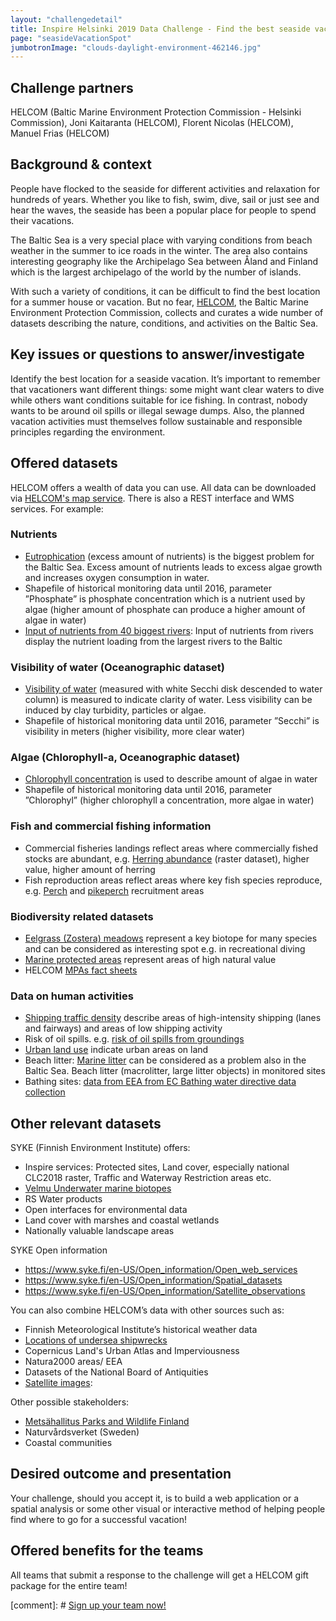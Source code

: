 ```yaml
---
layout: "challengedetail"
title: Inspire Helsinki 2019 Data Challenge - Find the best seaside vacation spot"
page: "seasideVacationSpot"
jumbotronImage: "clouds-daylight-environment-462146.jpg"
---
```


## Challenge partners
HELCOM (Baltic Marine Environment Protection Commission - Helsinki Commission), Joni Kaitaranta (HELCOM), Florent Nicolas (HELCOM), Manuel Frias (HELCOM)

## Background & context
People have flocked to the seaside for different activities and relaxation for hundreds of years. Whether you like to fish, swim, dive, sail or just see and hear the waves, the seaside has been a popular place for people to spend their vacations.

The Baltic Sea is a very special place with varying conditions from beach weather in the summer to ice roads in the winter. The area also contains interesting geography like the Archipelago Sea between Åland and Finland which is the largest archipelago of the world by the number of islands.

With such a variety of conditions, it can be difficult to find the best location for a summer house or vacation. But no fear, [HELCOM](http://www.helcom.fi/), the Baltic Marine Environment Protection Commission, collects and curates a wide number of datasets describing the nature, conditions, and activities on the Baltic Sea.

## Key issues or questions to answer/investigate
Identify the best location for a seaside vacation. It’s important to remember that vacationers want different things: some might want clear waters to dive while others want conditions suitable for ice fishing. In contrast, nobody wants to be around oil spills or illegal sewage dumps. Also, the planned vacation activities must themselves follow sustainable and responsible principles regarding the environment.

## Offered datasets
HELCOM offers a wealth of data you can use. All data can be downloaded via [HELCOM's map service](http://www.helcom.fi/baltic-sea-trends/data-maps). There is also a REST interface and WMS services.
For example:

### Nutrients
- [Eutrophication](http://metadata.helcom.fi/geonetwork/srv/eng/catalog.search#/metadata/8a6bea89-2c76-405b-bc31-e2ccb1c66239) (excess amount of nutrients) is the biggest problem for the Baltic Sea. Excess amount of nutrients leads to excess algae growth and increases oxygen consumption in water.
- Shapefile of historical monitoring data until 2016, parameter ”Phosphate” is phosphate concentration which is a nutrient used by algae (higher amount of phosphate can produce a higher amount of algae in water)
- [Input of nutrients from 40 biggest rivers](http://metadata.helcom.fi/geonetwork/srv/eng/catalog.search#/metadata/9b797dc1-8980-45a4-bf05-219e7cb5096b): Input of nutrients from rivers display the nutrient loading from the largest rivers to the Baltic

### Visibility of water (Oceanographic dataset)
- [Visibility of water](http://metadata.helcom.fi/geonetwork/srv/eng/catalog.search#/metadata/8a6bea89-2c76-405b-bc31-e2ccb1c66239) (measured with white Secchi disk descended to water column) is measured to indicate clarity of water. Less visibility can be induced by clay turbidity, particles or algae.
- Shapefile of historical monitoring data until 2016, parameter ”Secchi” is visibility in meters (higher visibility, more clear water)

### Algae (Chlorophyll-a, Oceanographic dataset)
- [Chlorophyll concentration](http://metadata.helcom.fi/geonetwork/srv/eng/catalog.search#/metadata/8a6bea89-2c76-405b-bc31-e2ccb1c66239) is used to describe amount of algae in water
- Shapefile of historical monitoring data until 2016, parameter ”Chlorophyl” (higher chlorophyll a concentration, more algae in water)

### Fish and commercial fishing information
- Commercial fisheries landings reflect areas where commercially fished stocks are abundant, e.g. [Herring abundance](http://metadata.helcom.fi/geonetwork/srv/eng/catalog.search#/metadata/39078590-3ee7-4e67-9d6f-f8072be3b6c6) (raster dataset), higher value, higher amount of herring
- Fish reproduction areas reflect areas where key fish species reproduce, e.g. [Perch](http://metadata.helcom.fi/geonetwork/srv/eng/catalog.search#/metadata/3f8fc3c7-e5f2-4f67-a0ae-cbdfea01f2f7) and [pikeperch](http://metadata.helcom.fi/geonetwork/srv/eng/catalog.search#/metadata/7d6508ec-164e-4b65-b170-2074c2eec599) recruitment areas

### Biodiversity related datasets
- [Eelgrass (Zostera) meadows](http://metadata.helcom.fi/geonetwork/srv/eng/catalog.search#/metadata/ca327bb1-d3cb-46c2-8316-f5f62f889090) represent a key biotope for many species and can be considered as interesting spot e.g. in recreational diving
- [Marine protected areas](http://metadata.helcom.fi/geonetwork/srv/eng/catalog.search#/metadata/d27df8c0-de86-4d13-a06d-35a8f50b16fa) represent areas of high natural value
- HELCOM [MPAs fact sheets](http://mpas.helcom.fi/apex/f?p=103:5::::::)

### Data on human activities
- [Shipping traffic density](http://metadata.helcom.fi/geonetwork/srv/eng/catalog.search#/metadata/95c5098e-3a38-48ee-ab16-b80a99f50fef) describe areas of high-intensity shipping (lanes and fairways) and areas of low shipping activity
- Risk of oil spills. e.g. [risk of oil spills from groundings](http://metadata.helcom.fi/geonetwork/srv/eng/catalog.search#/metadata/f99c8138-6f6c-4d5d-ba8c-afc8ea8f3729)
- [Urban land use](http://metadata.helcom.fi/geonetwork/srv/eng/catalog.search#/metadata/103dcd6b-b485-48b1-8111-dd1fd5b1e6f7) indicate urban areas on land
- Beach litter: [Marine litter](http://metadata.helcom.fi/geonetwork/srv/eng/catalog.search#/metadata/103dcd6b-b485-48b1-8111-dd1fd5b1e6f7) can be considered as a problem also in the Baltic Sea. Beach litter (macrolitter, large litter objects) in monitored sites
- Bathing sites: [data from EEA from EC Bathing water directive data collection](http://metadata.helcom.fi/geonetwork/srv/eng/catalog.search#/metadata/28f8019f-66f1-4fa5-87e0-d6e34f0ff695)

## Other relevant datasets
 SYKE (Finnish Environment Institute) offers:
- Inspire services: Protected sites, Land cover, especially national CLC2018 raster, Traffic and Waterway Restriction areas etc.
- [Velmu Underwater marine biotopes ](https://www.ymparisto.fi/en-US/VELMU/The_Finnish_Inventory_Programme_for_the_(16393))
- RS Water products
- Open interfaces for environmental data
- Land cover with marshes and coastal wetlands
- Nationally valuable landscape areas

SYKE Open information
- https://www.syke.fi/en-US/Open_information/Open_web_services
- https://www.syke.fi/en-US/Open_information/Spatial_datasets
- https://www.syke.fi/en-US/Open_information/Satellite_observations

You can also combine HELCOM’s data with other sources such as:

- Finnish Meteorological Institute’s historical weather data
- [Locations of undersea shipwrecks](www.hylyt.net)
- Copernicus Land's Urban Atlas and Imperviousness
- Natura2000 areas/ EEA
- Datasets of the National Board of Antiquities
- [Satellite images](https://eox.at/2019/02/sentinel-2-cloudless-2018/):


Other possible stakeholders:
- [Metsähallitus Parks and Wildlife Finland](https://www.nationalparks.fi/kvarken/directionsandmaps)
- Naturvårdsverket (Sweden)
- Coastal communities

## Desired outcome and presentation
Your challenge, should you accept it, is to build a web application or a spatial analysis or some other visual or interactive method of helping people find where to go for a successful vacation!

## Offered benefits for the teams
All teams that submit a response to the challenge will get a HELCOM gift package for the entire team!

[comment]: # <a href="https://link.webropolsurveys.com/S/05E6EB60D2E25D33" class="btn btn-primary btn-lg">Sign up your team now!</a>

